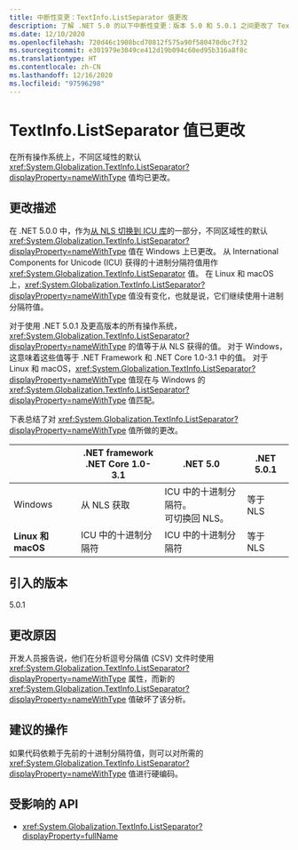 ```yaml
---
title: 中断性变更：TextInfo.ListSeparator 值更改
description: 了解 .NET 5.0 的以下中断性变更：版本 5.0 和 5.0.1 之间更改了 TextInfo.ListSeparator 的默认值。
ms.date: 12/10/2020
ms.openlocfilehash: 720d46c1908bcd70812f575a90f580470dbc7f32
ms.sourcegitcommit: e301979e3049ce412d19b094c60ed95b316a8f8c
ms.translationtype: HT
ms.contentlocale: zh-CN
ms.lasthandoff: 12/16/2020
ms.locfileid: "97596298"
---
```

# <a name="textinfolistseparator-values-changed"></a>TextInfo.ListSeparator 值已更改

在所有操作系统上，不同区域性的默认 <xref:System.Globalization.TextInfo.ListSeparator?displayProperty=nameWithType> 值均已更改。

## <a name="change-description"></a>更改描述

在 .NET 5.0.0 中，作为[从 NLS 切换到 ICU 库](icu-globalization-api.md)的一部分，不同区域性的默认 <xref:System.Globalization.TextInfo.ListSeparator?displayProperty=nameWithType> 值在 Windows 上已更改。 从 International Components for Unicode (ICU) 获得的十进制分隔符值用作 <xref:System.Globalization.TextInfo.ListSeparator> 值。 在 Linux 和 macOS 上，<xref:System.Globalization.TextInfo.ListSeparator?displayProperty=nameWithType> 值没有变化，也就是说，它们继续使用十进制分隔符值。

对于使用 .NET 5.0.1 及更高版本的所有操作系统，<xref:System.Globalization.TextInfo.ListSeparator?displayProperty=nameWithType> 的值等于从 NLS 获得的值。 对于 Windows，这意味着这些值等于 .NET Framework 和 .NET Core 1.0-3.1 中的值。 对于 Linux 和 macOS，<xref:System.Globalization.TextInfo.ListSeparator?displayProperty=nameWithType> 值现在与 Windows 的 <xref:System.Globalization.TextInfo.ListSeparator?displayProperty=nameWithType> 值匹配。

下表总结了对 <xref:System.Globalization.TextInfo.ListSeparator?displayProperty=nameWithType> 值所做的更改。

| | .NET framework<br/>.NET Core 1.0-3.1 | .NET 5.0 | .NET 5.0.1 |
-|-|-|-
| Windows | 从 NLS 获取 | ICU 中的十进制分隔符。<br/>可切换回 NLS。 | 等于 NLS |
| **Linux 和 macOS** | ICU 中的十进制分隔符 | ICU 中的十进制分隔符 | 等于 NLS |

## <a name="version-introduced"></a>引入的版本

5.0.1

## <a name="reason-for-change"></a>更改原因

开发人员报告说，他们在分析逗号分隔值 (CSV) 文件时使用 <xref:System.Globalization.TextInfo.ListSeparator?displayProperty=nameWithType> 属性，而新的 <xref:System.Globalization.TextInfo.ListSeparator?displayProperty=nameWithType> 值破坏了该分析。

## <a name="recommended-action"></a>建议的操作

如果代码依赖于先前的十进制分隔符值，则可以对所需的 <xref:System.Globalization.TextInfo.ListSeparator?displayProperty=nameWithType> 值进行硬编码。

## <a name="affected-apis"></a>受影响的 API

- <xref:System.Globalization.TextInfo.ListSeparator?displayProperty=fullName>

<!--

#### Category

- Globalization

### Affected APIs

- `P:System.Globalization.TextInfo.ListSeparator`

-->
